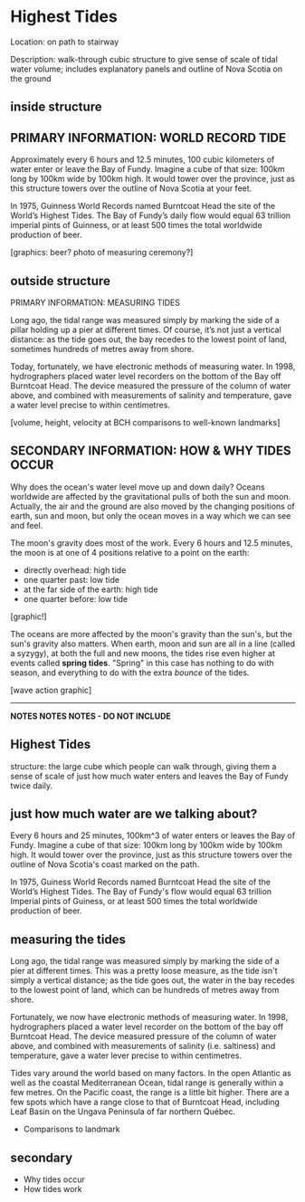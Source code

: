 # Highest Tides

Location: on path to stairway

Description: walk-through cubic structure to give sense of scale of tidal water volume; includes explanatory panels and outline of Nova Scotia on the ground

## inside structure

## PRIMARY INFORMATION: WORLD RECORD TIDE

Approximately every 6 hours and 12.5 minutes, 100 cubic kilometers of water enter or leave the Bay of Fundy. Imagine a cube of that size: 100km long by 100km wide by 100km high. It would tower over the province, just as this structure towers over the outline of Nova Scotia at your feet.

In 1975, Guinness World Records named Burntcoat Head the site of the World’s Highest Tides. The Bay of Fundy’s daily flow would equal 63 trillion imperial pints of Guinness, or at least 500 times the total worldwide production of beer.

[graphics: beer? photo of measuring ceremony?]

## outside structure

PRIMARY INFORMATION: MEASURING TIDES

Long ago, the tidal range was measured simply by marking the side of a pillar holding up a pier at different times. Of course, it’s not just a vertical distance: as the tide goes out, the bay recedes to the lowest point of land, sometimes hundreds of metres away from shore.

Today, fortunately, we have electronic methods of measuring water. In 1998, hydrographers placed water level recorders on the bottom of the Bay off Burntcoat Head. The device measured the pressure of the column of water above, and combined with measurements of salinity and temperature, gave a water level precise to within centimetres.

[volume, height, velocity at BCH comparisons to well-known landmarks]

## SECONDARY INFORMATION: HOW & WHY TIDES OCCUR

Why does the ocean's water level move up and down daily? Oceans worldwide are affected by the gravitational pulls of both the sun and moon. Actually, the air and the ground are also moved by the changing positions of earth, sun and moon, but only the ocean moves in a way which we can see and feel. 

The moon's gravity does most of the work. Every 6 hours and 12.5 minutes, the moon is at one of 4 positions relative to a point on the earth:
- directly overhead: high tide
- one quarter past: low tide
- at the far side of the earth: high tide
- one quarter before: low tide

[graphic!]

The oceans are more affected by the moon's gravity than the sun's, but the sun's gravity also matters. When earth, moon and sun are all in a line (called a syzygy), at both the full and new moons, the tides rise even higher at events called **spring tides**. "Spring" in this case has nothing to do with season, and everything to do with the extra *bounce* of the tides. 

[wave action graphic]

----------------------

**NOTES NOTES NOTES - DO NOT INCLUDE**

Highest Tides 
-------------

structure: the large cube which people can walk through, giving them a sense of scale of just how much water enters and leaves the Bay of Fundy twice daily. 

## just how much water are we talking about?

Every 6 hours and 25 minutes, 100km^3 of water enters or leaves the Bay of Fundy. Imagine a cube of that size: 100km long by 100km wide by 100km high. It would tower over the province, just as this structure towers over the outline of Nova Scotia's coast marked on the path. 

In 1975, Guiness World Records named Burntcoat Head the site of the World’s Highest Tides. The Bay of Fundy's flow would equal 63 trillion Imperial pints of Guiness, or at least 500 times the total worldwide production of beer. 

## measuring the tides

Long ago, the tidal range was measured simply by marking the side of a pier at different times. This was a pretty loose measure, as the tide isn't simply a vertical distance; as the tide goes out, the water in the bay recedes to the lowest point of land, which can be hundreds of metres away from shore. 

Fortunately, we now have electronic methods of measuring water. In 1998, hydrographers placed a water level recorder on the bottom of the bay off Burntcoat Head. The device measured pressure of the column of water above, and combined with measurements of salinity (i.e. saltiness) and temperature, gave a water lever precise to within centimetres. 

Tides vary around the world based on many factors. In the open Atlantic as well as the coastal Mediterranean Ocean, tidal range is generally within a few metres. On the Pacific coast, the range is a little bit higher. There are a few spots which have a range close to that of Burntcoat Head, including Leaf Basin on the Ungava Peninsula of far northern Québec.

- Comparisons to landmark

## secondary

- Why tides occur
- How tides work
